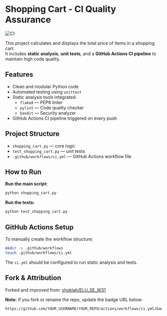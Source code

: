 # Shopping Cart - CI Quality Assurance

![CI](https://github.com/Cukowski/ELU_SE_W31/actions/workflows/ci.yml/badge.svg)

This project calculates and displays the total price of items in a shopping cart.  
It includes **static analysis**, **unit tests**, and a **GitHub Actions CI pipeline** to maintain high code quality.


## Features

- Clean and modular Python code
- Automated testing using `unittest`
- Static analysis tools integrated:
  - `flake8` — PEP8 linter
  - `pylint` — Code quality checker
  - `bandit` — Security analyzer
- GitHub Actions CI pipeline triggered on every push


## Project Structure

- `shopping_cart.py` — core logic
- `test_shopping_cart.py` — unit tests
- `.github/workflows/ci.yml` — GitHub Actions workflow file


## How to Run

**Run the main script:**
```bash
python shopping_cart.py
```

**Run the tests:**

```bash
python test_shopping_cart.py
```


## GitHub Actions Setup

To manually create the workflow structure:

```bash
mkdir -p .github/workflows
touch .github/workflows/ci.yml
```

The `ci.yml` should be configured to run static analysis and tests.


## Fork & Attribution

Forked and improved from:
[shoklah/ELU\_SE\_W31](https://github.com/shoklah/ELU_SE_W31)


**Note:** If you fork or rename the repo, update the badge URL below:

```md
https://github.com/YOUR_USERNAME/YOUR_REPO/actions/workflows/ci.yml/badge.svg
```
